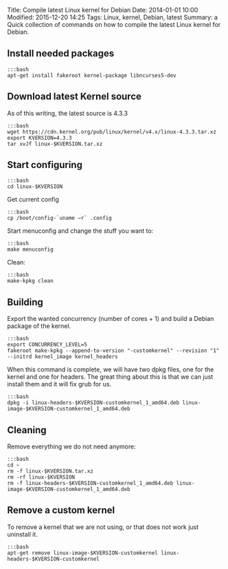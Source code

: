 Title: Compile latest Linux kernel for Debian
Date: 2014-01-01 10:00
Modified: 2015-12-20 14:25
Tags: Linux, kernel, Debian, latest
Summary: a Quick collection of commands on how to compile the latest Linux kernel for Debian.

## Install needed packages

    :::bash
    apt-get install fakeroot kernel-package libncurses5-dev

## Download latest Kernel source
As of this writing, the latest source is 4.3.3

    :::bash
    wget https://cdn.kernel.org/pub/linux/kernel/v4.x/linux-4.3.3.tar.xz
    export KVERSION=4.3.3
    tar xvJf linux-$KVERSION.tar.xz

## Start configuring

    :::bash
    cd linux-$KVERSION

Get current config

    :::bash
    cp /boot/config-`uname –r` .config

Start menuconfig and change the stuff you want to:

    :::bash
    make menuconfig

Clean:

    :::bash
    make-kpkg clean

## Building
Export the wanted concurrency (number of cores + 1) and build a Debian package of the kernel.

    :::bash
    export CONCURRENCY_LEVEL=5
    fakeroot make-kpkg --append-to-version "-customkernel" --revision "1" --initrd kernel_image kernel_headers

When this command is complete, we will have two dpkg files, one for the kernel and one for headers. The great thing about this is that we can just install them and it will fix grub for us.

    :::bash
    dpkg -i linux-headers-$KVERSION-customkernel_1_amd64.deb linux-image-$KVERSION-customkernel_1_amd64.deb

## Cleaning
Remove everything we do not need anymore:

    :::bash
    cd ~
    rm -f linux-$KVERSION.tar.xz
    rm -rf linux-$KVERSION
    rm -f linux-headers-$KVERSION-customkernel_1_amd64.deb linux-image-$KVERSION-customkernel_1_amd64.deb

## Remove a custom kernel
To remove a kernel that we are not using, or that does not work just uninstall it.

    :::bash
    apt-get remove linux-image-$KVERSION-customkernel linux-headers-$KVERSION-customkernel
